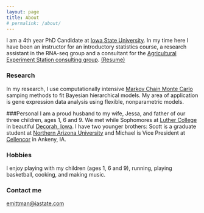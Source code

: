 ```yaml
---
layout: page
title: About
# permalink: /about/
---
```


I am a 4th year PhD Candidate at [Iowa State University](http://www.iastate.edu/). In my time here I have been an instructor for an introductory statistics course, a research assistant in the RNA-seq group and a consultant for the [Agricultural Experiment Station consulting group](http://stat.iastate.edu/agriculture-experiment-station-consulting-group). [(Resume)](../rsm.pdf)

### Research
In my research, I use computationally intensive [Markov Chain Monte Carlo](https://en.wikipedia.org/wiki/Markov_chain_Monte_Carlo) samping methods to fit Bayesian hierarchical models. My area of application is gene expression data analysis using flexible, nonparametric models. 

###Personal
I am a proud husband to my wife, Jessa, and father of our three children, ages 1, 6 and 9. We met while Sophomores at [Luther College](https://www.luther.edu/) in beautiful [Decorah, Iowa](http://www.visitdecorah.com/). I have two younger brothers: Scott is a graduate student at [Northern Arizona University](http://nau.edu/) and  Michael is Vice President at [Cellencor](http://www.cellencor.com/) in Ankeny, IA.

### Hobbies
I enjoy playing with my children (ages 1, 6 and 9), running, playing basketball, cooking, and making music.


### Contact me
[emittman@iastate.com](mailto:emittman@iastate.edu)